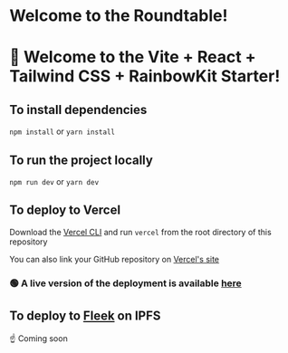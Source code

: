 # Welcome to the Roundtable!

# 🌈 Welcome to the Vite + React + Tailwind CSS + RainbowKit Starter!

## To install dependencies

`npm install` or `yarn install`

## To run the project locally

`npm run dev` or `yarn dev`

## To deploy to Vercel

Download the [Vercel CLI](https://vercel.com/docs/cli) and run `vercel` from the root directory of this repository

You can also link your GitHub repository on [Vercel's site](https://vercel.com)

### 🟢 A live version of the deployment is available [here](https://rainbowkit.me/)

## To deploy to [Fleek](https://fleek.co/) on IPFS

☝️ Coming soon
